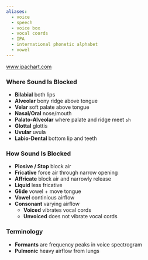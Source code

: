 ```yaml
---
aliases:
  - voice
  - speech
  - voice box
  - vocal coords
  - IPA
  - international phonetic alphabet
  - vowel
---
```

www.ipachart.com
### Where Sound Is Blocked
- **Bilabial** both lips
- **Alveolar** bony ridge above tongue
- **Velar** soft palate above tongue
- **Nasal/Oral** nose/mouth
- **Palato-Alveolar** where palate and ridge meet `sh`
- **Glottal** glottis
- **Uvular** uvula
- **Labio-Dental** bottom lip and teeth
### How Sound Is Blocked
- **Plosive / Stop** block air
- **Fricative** force air through narrow opening
- **Affricate** block air and narrowly release
- **Liquid** less fricative
- **Glide** vowel + move tongue
- **Vowel** continious airflow
- **Consonant** varying airflow
	- **Voiced** vibrates vocal cords
	- **Unvoiced** does not vibrate vocal cords
### Terminology
- **Formants** are frequency peaks in voice spectrogram
- **Pulmonic** heavy airflow from lungs
